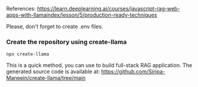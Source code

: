 References: https://learn.deeplearning.ai/courses/javascript-rag-web-apps-with-llamaindex/lesson/5/production-ready-techniques


Please, don't forget to create .env files.

### Create the repository using create-llama

```
npx create-llama
```
This is a quick method, you can use to build full-stack RAG application.
The generated source code is available at: 
https://github.com/Siripa-Maneein/create-llama/tree/main

